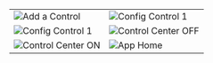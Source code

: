|  |  |
|----------|----------|
| ![Add a Control](https://github.com/user-attachments/assets/acd23b28-93ed-45e0-a512-6601c00a836e) | ![Config Control 1](https://github.com/user-attachments/assets/7ccca75b-e544-4a2e-88a3-b00c14938744) |
| ![Config Control 1](https://github.com/user-attachments/assets/82c47ee3-a7cd-4739-ac96-5382ceeaee53) | ![Control Center OFF](https://github.com/user-attachments/assets/32412f33-549d-4350-a886-f6e218f7730a) |
| ![Control Center ON](https://github.com/user-attachments/assets/a3d6e50e-5bdc-4c4d-b7c1-3518fad210e0) | ![App Home](https://github.com/user-attachments/assets/87cdccb5-7458-4bd3-9b63-c91ed1491c91) |